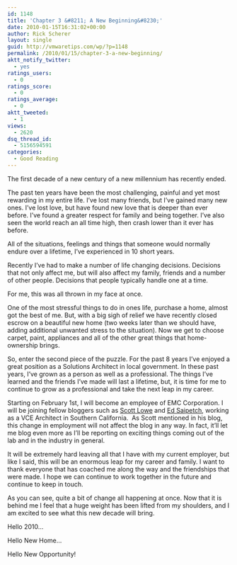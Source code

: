 ```yaml
---
id: 1148
title: 'Chapter 3 &#8211; A New Beginning&#8230;'
date: 2010-01-15T16:31:02+00:00
author: Rick Scherer
layout: single
guid: http://vmwaretips.com/wp/?p=1148
permalink: /2010/01/15/chapter-3-a-new-beginning/
aktt_notify_twitter:
  - yes
ratings_users:
  - 0
ratings_score:
  - 0
ratings_average:
  - 0
aktt_tweeted:
  - 1
views:
  - 2620
dsq_thread_id:
  - 5156594591
categories:
  - Good Reading
---
```

The first decade of a new century of a new millennium has recently ended.

The past ten years have been the most challenging, painful and yet most rewarding in my entire life. I&#8217;ve lost many friends, but I&#8217;ve gained many new ones. I&#8217;ve lost love, but have found new love that is deeper than ever before. I&#8217;ve found a greater respect for family and being together. I&#8217;ve also seen the world reach an all time high, then crash lower than it ever has before.

All of the situations, feelings and things that someone would normally endure over a lifetime, I&#8217;ve experienced in 10 short years.

Recently I&#8217;ve had to make a number of life changing decisions. Decisions that not only affect me, but will also affect my family, friends and a number of other people. Decisions that people typically handle one at a time.

For me, this was all thrown in my face at once.

One of the most stressful things to do in ones life, purchase a home, almost got the best of me. But, with a big sigh of relief we have recently closed escrow on a beautiful new home (two weeks later than we should have, adding additional unwanted stress to the situation). Now we get to choose carpet, paint, appliances and all of the other great things that home-ownership brings.

So, enter the second piece of the puzzle. For the past 8 years I&#8217;ve enjoyed a great position as a Solutions Architect in local government. In these past years, I&#8217;ve grown as a person as well as a professional. The things I&#8217;ve learned and the friends I&#8217;ve made will last a lifetime, but, it is time for me to continue to grow as a professional and take the next leap in my career.

Starting on February 1st, I will become an employee of EMC Corporation. I will be joining fellow bloggers such as <a href="http://blog.scottlowe.org" target="_blank">Scott Lowe</a> and <a href="http://breathingdata.com/" target="_blank">Ed Saipetch</a>, working as a VCE Architect in Southern California.  As Scott mentioned in his blog, this change in employment will not affect the blog in any way. In fact, it&#8217;ll let me blog even more as I&#8217;ll be reporting on exciting things coming out of the lab and in the industry in general.

It will be extremely hard leaving all that I have with my current employer, but like I said, this will be an enormous leap for my career and family. I want to thank everyone that has coached me along the way and the friendships that were made. I hope we can continue to work together in the future and continue to keep in touch.

As you can see, quite a bit of change all happening at once. Now that it is behind me I feel that a huge weight has been lifted from my shoulders, and I am excited to see what this new decade will bring.

Hello 2010&#8230;
  
Hello New Home&#8230;
  
Hello New Opportunity!